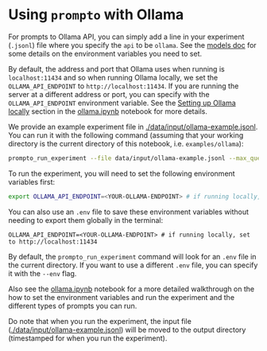 # Using `prompto` with Ollama

For prompts to Ollama API, you can simply add a line in your experiment (`.jsonl`) file where you specify the `api` to be `ollama`. See the [models doc](./../../docs/ollama.md) for some details on the environment variables you need to set.

By default, the address and port that Ollama uses when running is `localhost:11434` and so when running Ollama locally, we set the `OLLAMA_API_ENDPOINT` to `http://localhost:11434`. If you are running the server at a different address or port, you can specify with the `OLLAMA_API_ENDPOINT` environment variable. See the [Setting up Ollama locally](./ollama.ipynb#setting-up-ollama-locally) section in the [ollama.ipynb](./ollama.ipynb) notebook for more details.

We provide an example experiment file in [./data/input/ollama-example.jsonl](./data/input/ollama-example.jsonl). You can run it with the following command (assuming that your working directory is the current directory of this notebook, i.e. `examples/ollama`):
```bash
prompto_run_experiment --file data/input/ollama-example.jsonl --max_queries 30
```

To run the experiment, you will need to set the following environment variables first:
```bash
export OLLAMA_API_ENDPOINT=<YOUR-OLLAMA-ENDPOINT> # if running locally, set to http://localhost:11434
```

You can also use an `.env` file to save these environment variables without needing to export them globally in the terminal:
```
OLLAMA_API_ENDPOINT=<YOUR-OLLAMA-ENDPOINT> # if running locally, set to http://localhost:11434
```

By default, the `prompto_run_experiment` command will look for an `.env` file in the current directory. If you want to use a different `.env` file, you can specify it with the `--env` flag.

Also see the [ollama.ipynb](./ollama.ipynb) notebook for a more detailed walkthrough on the how to set the environment variables and run the experiment and the different types of prompts you can run.

Do note that when you run the experiment, the input file ([./data/input/ollama-example.jsonl](./data/input/ollama-example.jsonl)) will be moved to the output directory (timestamped for when you run the experiment).
